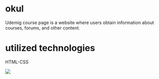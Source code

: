 # okul
Udemig course page is a website where users obtain information about courses, forums, and other content.

# utilized technologies
HTML-CSS


<img src="/img/ilk.gif" />
